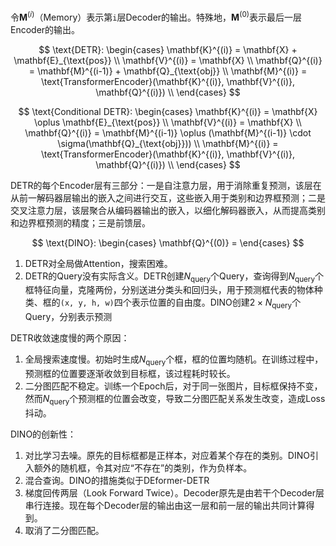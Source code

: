 令$\mathbf{M}^{(i)}$（Memory）表示第`i`层Decoder的输出。特殊地，$\mathbf{M}^{(0)}$表示最后一层Encoder的输出。

$$
\text{DETR}: \begin{cases}
	\mathbf{K}^{(i)} = \mathbf{X} + \mathbf{E}_{\text{pos}} \\ 
	\mathbf{V}^{(i)} = \mathbf{X} \\
	\mathbf{Q}^{(i)} = \mathbf{M}^{(i-1)} + \mathbf{Q}_{\text{obj}} \\
	\mathbf{M}^{(i)} = \text{TransformerEncoder}(\mathbf{K}^{(i)}, \mathbf{V}^{(i)}, \mathbf{Q}^{(i)}) \\
\end{cases}
$$

$$
\text{Conditional DETR}: \begin{cases}
	\mathbf{K}^{(i)} = \mathbf{X} \oplus \mathbf{E}_{\text{pos}} \\ 
	\mathbf{V}^{(i)} = \mathbf{X} \\
	\mathbf{Q}^{(i)} = \mathbf{M}^{(i-1)} \oplus (\mathbf{M}^{(i-1)} \cdot \sigma(\mathbf{Q}_{\text{obj}})) \\
	\mathbf{M}^{(i)} = \text{TransformerEncoder}(\mathbf{K}^{(i)}, \mathbf{V}^{(i)}, \mathbf{Q}^{(i)}) \\
\end{cases}
$$

DETR的每个Encoder层有三部分：一是自注意力层，用于消除重复预测，该层在从前一解码器层输出的嵌入之间进行交互，这些嵌入用于类别和边界框预测；二是交叉注意力层，该层聚合从编码器输出的嵌入，以细化解码器嵌入，从而提高类别和边界框预测的精度；三是前馈层。


$$
\text{DINO}: \begin{cases}
	\mathbf{Q}^{(0)} = 
\end{cases}
$$


1. DETR对全局做Attention，搜索困难。
2. DETR的Query没有实际含义。DETR创建$N_{\text{query}}$个Query，查询得到$N_{\text{query}}$个框特征向量，克隆两份，分别送进分类头和回归头，用于预测框代表的物体种类、框的`(x, y, h, w)`四个表示位置的自由度。DINO创建$2\times N_{\text{query}}$个Query，分别表示预测

DETR收敛速度慢的两个原因：

1. 全局搜索速度慢。初始时生成$N_{\text{query}}$个框，框的位置均随机。在训练过程中，预测框的位置要逐渐收敛到目标框，该过程耗时较长。
2. 二分图匹配不稳定。训练一个Epoch后，对于同一张图片，目标框保持不变，然而$N_{\text{query}}$个预测框的位置会改变，导致二分图匹配关系发生改变，造成Loss抖动。

DINO的创新性：

 1. 对比学习去噪。原先的目标框都是正样本，对应着某个存在的类别。DINO引入额外的随机框，令其对应“不存在”的类别，作为负样本。
 2. 混合查询。DINO的措施类似于DEformer-DETR
 3. 梯度回传两层（Look Forward Twice）。Decoder原先是由若干个Decoder层串行连接。现在每个Decoder层的输出由这一层和前一层的输出共同计算得到。
 4. 取消了二分图匹配。